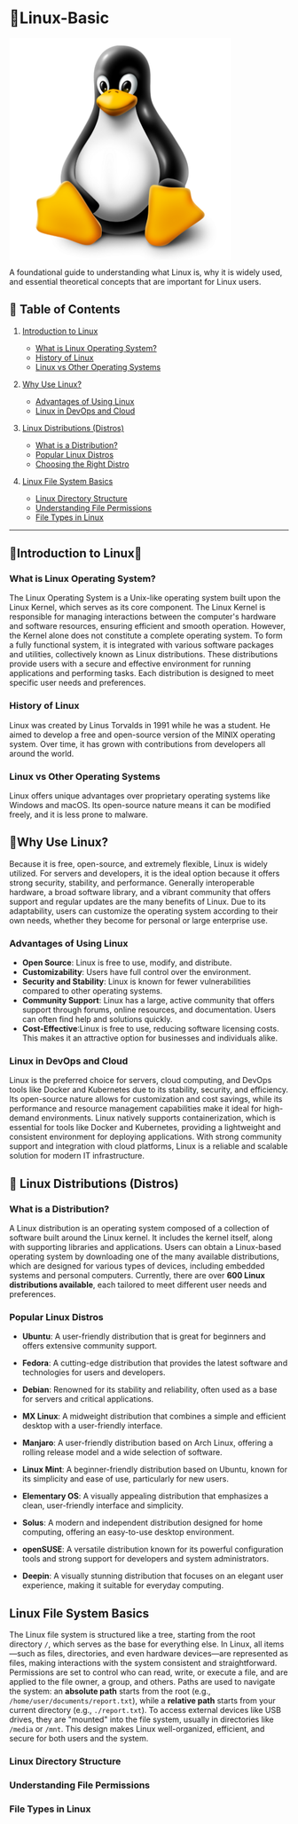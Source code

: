 # 📖Linux-Basic

<img align = "center" alt = "Linux" hight="400" width="400" src = "https://github.com/anik-devops11/Linux/blob/main/images/Linux%20Logo.png"> </br>


A foundational guide to understanding what Linux is, why it is widely used, and essential theoretical concepts that are important for Linux users.

## 📝 Table of Contents

1. [Introduction to Linux](#introduction-to-linux)
   - [What is Linux Operating System?](#what-is-linux-operating-system)
   - [History of Linux](#history-of-linux)
   - [Linux vs Other Operating Systems](#linux-vs-other-operating-systems)
   
2. [Why Use Linux?](#why-use-linux)
   - [Advantages of Using Linux](#advantages-of-using-linux)
   - [Linux in DevOps and Cloud](#Linux-in-DevOps-and-Cloud)

3. [Linux Distributions (Distros)](#linux-distributions-distros)
   - [What is a Distribution?](#what-is-a-distribution)
   - [Popular Linux Distros](#popular-linux-distros)
   - [Choosing the Right Distro](#choosing-the-right-distro)

4. [Linux File System Basics](#Linux-File-System-Basics)
   - [Linux Directory Structure](#Linux-Directory-Structure)
   - [Understanding File Permissions](#Understanding-File-Permissions)
   - [File Types in Linux](#File-Types-in-Linux)
---

## 🐧Introduction to Linux🐧

### What is Linux Operating System?

The Linux Operating System is a Unix-like operating system built upon the Linux Kernel, which serves as its core component. The Linux Kernel is responsible for managing interactions between the computer's hardware and software resources, ensuring efficient and smooth operation. However, the Kernel alone does not constitute a complete operating system. To form a fully functional system, it is integrated with various software packages and utilities, collectively known as Linux distributions. These distributions provide users with a secure and effective environment for running applications and performing tasks. Each distribution is designed to meet specific user needs and preferences.

### History of Linux
Linux was created by Linus Torvalds in 1991 while he was a student. He aimed to develop a free and open-source version of the MINIX operating system. Over time, it has grown with contributions from developers all around the world.

### Linux vs Other Operating Systems
Linux offers unique advantages over proprietary operating systems like Windows and macOS. Its open-source nature means it can be modified freely, and it is less prone to malware.

## 👀Why Use Linux?

Because it is free, open-source, and extremely flexible, Linux is widely utilized. For servers and developers, it is the ideal option because it offers strong security, stability, and performance. Generally interoperable hardware, a broad software library, and a vibrant community that offers support and regular updates are the many benefits of Linux. Due to its adaptability, users can customize the operating system according to their own needs, whether they become for personal or large enterprise use.

### Advantages of Using Linux

- **Open Source**: Linux is free to use, modify, and distribute.
- **Customizability**: Users have full control over the environment.
- **Security and Stability**: Linux is known for fewer vulnerabilities compared to other operating systems.
- **Community Support**: Linux has a large, active community that offers support through forums, online resources, and documentation. Users can often find help and solutions quickly.
- **Cost-Effective**:Linux is free to use, reducing software licensing costs. This makes it an attractive option for businesses and individuals alike.

### Linux in DevOps and Cloud

Linux is the preferred choice for servers, cloud computing, and DevOps tools like Docker and Kubernetes due to its stability, security, and efficiency. Its open-source nature allows for customization and cost savings, while its performance and resource management capabilities make it ideal for high-demand environments. Linux natively supports containerization, which is essential for tools like Docker and Kubernetes, providing a lightweight and consistent environment for deploying applications. With strong community support and integration with cloud platforms, Linux is a reliable and scalable solution for modern IT infrastructure.

## 🔎 Linux Distributions (Distros)

### What is a Distribution?
A Linux distribution is an operating system composed of a collection of software built around the Linux kernel. It includes the kernel itself, along with supporting libraries and applications. Users can obtain a Linux-based operating system by downloading one of the many available distributions, which are designed for various types of devices, including embedded systems and personal computers. Currently, there are over **600 Linux distributions available**, each tailored to meet different user needs and preferences.

### Popular Linux Distros

- **Ubuntu**: A user-friendly distribution that is great for beginners and offers extensive community support.

- **Fedora**: A cutting-edge distribution that provides the latest software and technologies for users and developers.

- **Debian**: Renowned for its stability and reliability, often used as a base for servers and critical applications.

- **MX Linux**: A midweight distribution that combines a simple and efficient desktop with a user-friendly interface.

- **Manjaro**: A user-friendly distribution based on Arch Linux, offering a rolling release model and a wide selection of software.

- **Linux Mint**: A beginner-friendly distribution based on Ubuntu, known for its simplicity and ease of use, particularly for new users.

- **Elementary OS**: A visually appealing distribution that emphasizes a clean, user-friendly interface and simplicity.

- **Solus**: A modern and independent distribution designed for home computing, offering an easy-to-use desktop environment.

- **openSUSE**: A versatile distribution known for its powerful configuration tools and strong support for developers and system administrators.

- **Deepin**: A visually stunning distribution that focuses on an elegant user experience, making it suitable for everyday computing.

## Linux File System Basics

The Linux file system is structured like a tree, starting from the root directory `/`, which serves as the base for everything else. In Linux, all items—such as files, directories, and even hardware devices—are represented as files, making interactions with the system consistent and straightforward. Permissions are set to control who can read, write, or execute a file, and are applied to the file owner, a group, and others. Paths are used to navigate the system: an **absolute path** starts from the root (e.g., `/home/user/documents/report.txt`), while a **relative path** starts from your current directory (e.g., `./report.txt`). To access external devices like USB drives, they are "mounted" into the file system, usually in directories like `/media` or `/mnt`. This design makes Linux well-organized, efficient, and secure for both users and the system.

### Linux Directory Structure

### Understanding File Permissions

### File Types in Linux
